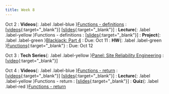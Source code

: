 ```yaml
---
title: Week 8
---
```


Oct 2
: **Videos**{: .label .label-blue }[Functions - definitions](https://edstem.org/us/courses/41289/lessons/71028)
  : \[[videos](https://www.youtube.com/playlist?list=PLWGqLlpet_GRiXwCJpHrb9ohmi8Ue7KEa){:target="_blank"}\] \[[slides](https://docs.google.com/presentation/d/1anDm6NZYT3yYOsK6ma-OZNc0vDjUfT6I3v_036_B_gM){:target="_blank"}\]
: **Lecture**{: .label .label-yellow }Functions - definitions
  : \[[slides](https://docs.google.com/presentation/d/14rkSivH-7mVl684f8lMJ9YrRR3R6GEqEJuM8eTJCm-A){:target="_blank"}\]
: **Project**{: .label .label-green }[Blackjack: Part 4](https://edstem.org/us/courses/41289/lessons/73252)
  : Due: Oct 11
: **HW**{: .label .label-green }[Functions](https://edstem.org/us/courses/41289/lessons/76507){:target="_blank"}
  : Due: Oct 12

Oct 3
: **Tech Series**{: .label .label-yellow }[Panel: Site Reliability Engineering](https://edstem.org/us/courses/41289/lessons/77968)
    : \[[video](https://drive.google.com/file/d/1QQhAZj-2sx-bDtESUKfdUun8ghO2FWne){:target="_blank"}\]

Oct 4
: **Videos**{: .label .label-blue }[Functions - return](https://edstem.org/us/courses/41289/lessons/76504)
  : \[[videos](https://www.youtube.com/playlist?list=PLWGqLlpet_GTXq3GoralU4K18WXT0Reb-){:target="_blank"}\] \[[slides](https://docs.google.com/presentation/d/1KXNfSmNkcwS4l5Z2naHN5Oom0FHonjVj6MB-ASWIYfw){:target="_blank"}\]
: **Lecture**{: .label .label-yellow }Functions - return
  : \[[slides](https://docs.google.com/presentation/d/1p_wsy_3BAwzzbM27maUkyEa1SlfhuKxucNy4Kk6uKi0){:target="_blank"}\]
: **Quiz**{: .label .label-red }[Functions - return](https://edstem.org/us/courses/41289/lessons/77899)

